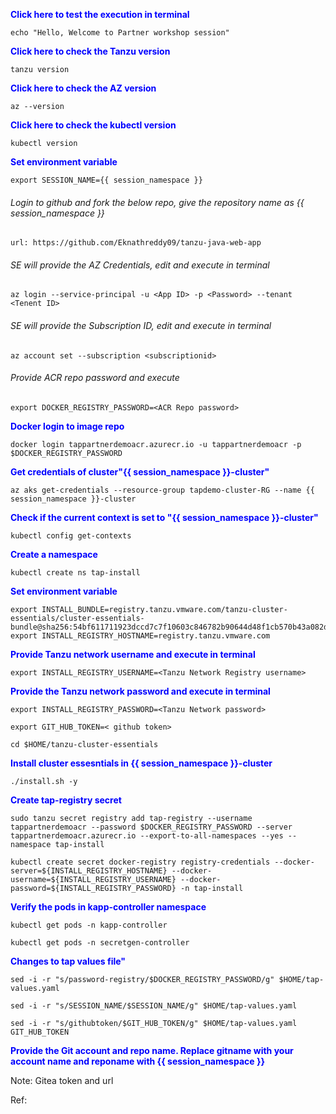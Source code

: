 
<p style="color:blue"><strong> Click here to test the execution in terminal</strong></p>

```execute-1
echo "Hello, Welcome to Partner workshop session"
```

<p style="color:blue"><strong> Click here to check the Tanzu version</strong></p>

```execute
tanzu version
```

<p style="color:blue"><strong> Click here to check the AZ version</strong></p>

```execute
az --version
```

<p style="color:blue"><strong> Click here to check the kubectl version</strong></p>

```execute
kubectl version
```

<p style="color:blue"><strong> Set environment variable </strong></p>

```execute-all
export SESSION_NAME={{ session_namespace }}
```

###### Login to github and fork the below repo, give the repository name as {{ session_namespace }}

```dashboard:open-url
url: https://github.com/Eknathreddy09/tanzu-java-web-app
```

###### SE will provide the AZ Credentials, edit and execute in terminal

```copy-and-edit
az login --service-principal -u <App ID> -p <Password> --tenant <Tenent ID> 
```

###### SE will provide the Subscription ID, edit and execute in terminal

```copy-and-edit
az account set --subscription <subscriptionid>
```

###### Provide ACR repo password and execute

```copy-and-edit
export DOCKER_REGISTRY_PASSWORD=<ACR Repo password>
```

<p style="color:blue"><strong> Docker login to image repo </strong></p>

```execute
docker login tappartnerdemoacr.azurecr.io -u tappartnerdemoacr -p $DOCKER_REGISTRY_PASSWORD
```

<p style="color:blue"><strong> Get credentials of cluster"{{ session_namespace }}-cluster" </strong></p>

```execute
az aks get-credentials --resource-group tapdemo-cluster-RG --name {{ session_namespace }}-cluster
```

<p style="color:blue"><strong> Check if the current context is set to "{{ session_namespace }}-cluster" </strong></p>

```execute
kubectl config get-contexts
```

<p style="color:blue"><strong> Create a namespace </strong></p>

```execute
kubectl create ns tap-install
```

<p style="color:blue"><strong> Set environment variable </strong></p>

```execute
export INSTALL_BUNDLE=registry.tanzu.vmware.com/tanzu-cluster-essentials/cluster-essentials-bundle@sha256:54bf611711923dccd7c7f10603c846782b90644d48f1cb570b43a082d18e23b9
export INSTALL_REGISTRY_HOSTNAME=registry.tanzu.vmware.com
```

<p style="color:blue"><strong> Provide Tanzu network username and execute in terminal </strong></p>

```copy-and-edit
export INSTALL_REGISTRY_USERNAME=<Tanzu Network Registry username>
```

<p style="color:blue"><strong> Provide the Tanzu network password and execute in terminal </strong></p>

```copy-and-edit
export INSTALL_REGISTRY_PASSWORD=<Tanzu Network password>
```

```copy-and-edit
export GIT_HUB_TOKEN=< github token>
```

```execute
cd $HOME/tanzu-cluster-essentials
```

<p style="color:blue"><strong> Install cluster essesntials in {{ session_namespace }}-cluster  </strong></p>

```execute
./install.sh -y
```

<p style="color:blue"><strong> Create tap-registry secret  </strong></p>

```execute
sudo tanzu secret registry add tap-registry --username tappartnerdemoacr --password $DOCKER_REGISTRY_PASSWORD --server tappartnerdemoacr.azurecr.io --export-to-all-namespaces --yes --namespace tap-install
```

```execute
kubectl create secret docker-registry registry-credentials --docker-server=${INSTALL_REGISTRY_HOSTNAME} --docker-username=${INSTALL_REGISTRY_USERNAME} --docker-password=${INSTALL_REGISTRY_PASSWORD} -n tap-install
```

<p style="color:blue"><strong> Verify the pods in kapp-controller namespace  </strong></p>

```execute
kubectl get pods -n kapp-controller
```

```execute
kubectl get pods -n secretgen-controller
```

<p style="color:blue"><strong> Changes to tap values file" </strong></p>

```execute
sed -i -r "s/password-registry/$DOCKER_REGISTRY_PASSWORD/g" $HOME/tap-values.yaml
```

```execute
sed -i -r "s/SESSION_NAME/$SESSION_NAME/g" $HOME/tap-values.yaml
```

```execute
sed -i -r "s/githubtoken/$GIT_HUB_TOKEN/g" $HOME/tap-values.yaml
GIT_HUB_TOKEN
```

<p style="color:blue"><strong> Provide the Git account and repo name. Replace gitname with your account name and reponame with {{ session_namespace }} </strong></p>

Note: Gitea token and url

Ref:


